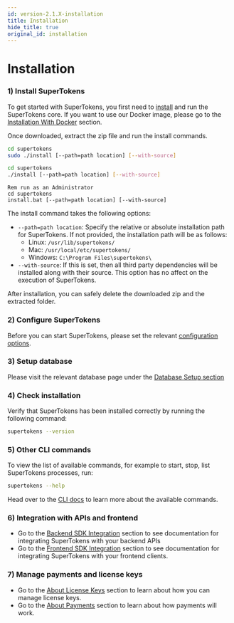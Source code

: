 ```yaml
---
id: version-2.1.X-installation
title: Installation
hide_title: true
original_id: installation
---
```


# Installation

### 1) Install SuperTokens
<p>To get started with SuperTokens, you first need to <a onclick="aTagWithAnalytics('/signup', 'button_documentation_installation_install', {option_clicked: 'installnormal'})" href="#">install</a> and run the SuperTokens core. If you want to use our Docker image, please go to the <a onclick="aTagWithAnalytics('./installation-with-docker', 'button_documentation_installation_install', {option_clicked: 'installwithdocker'})" href="#">Installation With Docker</a> section.</p>

Once downloaded, extract the zip file and run the install commands.

<!--DOCUSAURUS_CODE_TABS-->
<!--Linux-->
```bash
cd supertokens
sudo ./install [--path=path location] [--with-source]
```

<!--Mac-->
```bash
cd supertokens
./install [--path=path location] [--with-source]
```

<!--Windows-->
```batch
Rem run as an Administrator
cd supertokens
install.bat [--path=path location] [--with-source]
```
<!--END_DOCUSAURUS_CODE_TABS-->
The install command takes the following options:

- ```--path=path location```: Specify the relative or absolute installation path for SuperTokens. If not provided, the installation path will be as follows:
    - Linux: ```/usr/lib/supertokens/```
    - Mac: ```/usr/local/etc/supertokens/```
    - Windows: ```C:\Program Files\supertokens\```
- ```--with-source```: If this is set, then all third party dependencies will be installed along with their source. This option has no affect on the execution of SuperTokens.

<div class="specialNote" style="margin-bottom: 20px">
After installation, you can safely delete the downloaded zip and the extracted folder.
</div>

### 2) Configure SuperTokens
Before you can start SuperTokens, please set the relevant [configuration options](../configuration/core).

### 3) Setup database
Please visit the relevant database page under the [Database Setup section](./database-setup/mysql)

### 4) Check installation
Verify that SuperTokens has been installed correctly by running the following command:
```bash
supertokens --version
```

### 5) Other CLI commands
To view the list of available commands, for example to start, stop, list SuperTokens processes, run:
```bash
supertokens --help
```
Head over to the [CLI docs](../cli/overview) to learn more about the available commands.

### 6) Integration with APIs and frontend
- Go to the [Backend SDK Integration](../backend-integration) section to see documentation for integrating SuperTokens with your backend APIs
- Go to the [Frontend SDK Integration](../frontend-integration) section to see documentation for integrating SuperTokens with your frontend clients.

### 7) Manage payments and license keys
- Go to the [About License Keys](../about-license-keys) section to learn about how you can manage license keys.
- Go to the [About Payments](../about-payments) section to learn about how payments will work.